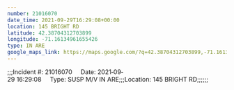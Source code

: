 ```yaml
---
number: 21016070
date_time: 2021-09-29T16:29:08+00:00
location: 145 BRIGHT RD
latitude: 42.38704312703899
longitude: -71.16134961655426
type: IN ARE
google_maps_link: https://maps.google.com/?q=42.38704312703899,-71.16134961655426
---
```


;;;Incident #: 21016070     Date: 2021‐09‐29 16:29:08     Type: SUSP M/V IN ARE;;;Location: 145 BRIGHT RD;;;;;;
